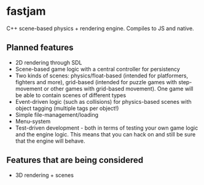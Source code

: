 # fastjam
C++ scene-based physics + rendering engine. Compiles to JS and native.

## Planned features
- 2D rendering through SDL
- Scene-based game logic with a central controller for persistency
- Two kinds of scenes: physics/float-based (intended for platformers, fighters and more), grid-based (intended for puzzle games with step-movement or other games with grid-based movement). One game will be able to contain scenes of different types
- Event-driven logic (such as collisions) for physics-based scenes with object tagging (multiple tags per object!)
- Simple file-management/loading
- Menu-system
- Test-driven development - both in terms of testing your own game logic and the engine logic. This means that you can hack on and still be sure that the engine will behave.

## Features that are being considered
- 3D rendering + scenes
